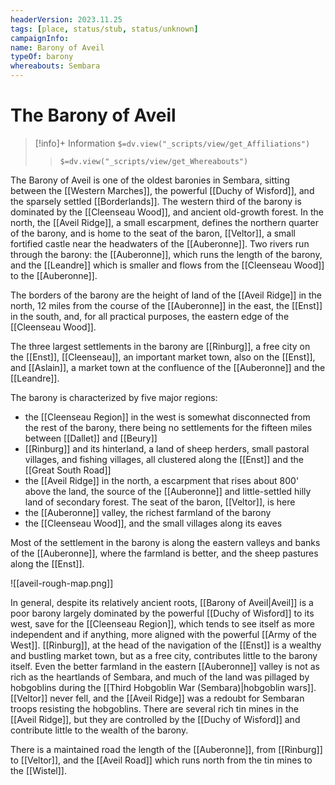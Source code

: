 ```yaml
---
headerVersion: 2023.11.25
tags: [place, status/stub, status/unknown]
campaignInfo:
name: Barony of Aveil
typeOf: barony
whereabouts: Sembara
---
```

# The Barony of Aveil
>[!info]+ Information
> `$=dv.view("_scripts/view/get_Affiliations")`
>> `$=dv.view("_scripts/view/get_Whereabouts")`

The Barony of Aveil is one of the oldest baronies in Sembara, sitting between the [[Western Marches]], the powerful [[Duchy of Wisford]], and the sparsely settled [[Borderlands]]. The western third of the barony is dominated by the [[Cleenseau Wood]], and ancient old-growth forest. In the north, the [[Aveil Ridge]], a small escarpment, defines the northern quarter of the barony, and is home to the seat of the baron, [[Veltor]], a small fortified castle near the headwaters of the [[Auberonne]]. Two rivers run through the barony: the [[Auberonne]], which runs the length of the barony, and the [[Leandre]] which is smaller and flows from the [[Cleenseau Wood]] to the [[Auberonne]]. 

The borders of the barony are the height of land of the [[Aveil Ridge]] in the north, 12 miles from the course of the [[Auberonne]] in the east, the [[Enst]] in the south, and, for all practical purposes, the eastern edge of the [[Cleenseau Wood]].

The three largest settlements in the barony are [[Rinburg]], a free city on the [[Enst]], [[Cleenseau]], an important market town, also on the [[Enst]], and [[Aslain]], a market town at the confluence of the [[Auberonne]] and the [[Leandre]]. 

The barony is characterized by five major regions:

* the [[Cleenseau Region]] in the west is somewhat disconnected from the rest of the barony, there being no settlements for the fifteen miles between [[Dallet]] and [[Beury]]
* [[Rinburg]] and its hinterland, a land of sheep herders, small pastoral villages, and fishing villages, all clustered along the [[Enst]] and the [[Great South Road]]
* the [[Aveil Ridge]] in the north, a escarpment that rises about 800' above the land, the source of the [[Auberonne]] and little-settled hilly land of secondary forest. The seat of the baron, [[Veltor]], is here
* the [[Auberonne]] valley, the richest farmland of the barony
* the [[Cleenseau Wood]], and the small villages along its eaves

Most of the settlement in the barony is along the eastern valleys and banks of the [[Auberonne]], where the farmland is better, and the sheep pastures along the [[Enst]]. 

![[aveil-rough-map.png]]

In general, despite its relatively ancient roots, [[Barony of Aveil|Aveil]] is a poor barony largely dominated by the powerful [[Duchy of Wisford]] to its west, save for the [[Cleenseau Region]], which tends to see itself as more independent and if anything, more aligned with the powerful [[Army of the West]]. [[Rinburg]], at the head of the navigation of the [[Enst]] is a wealthy and bustling market town, but as a free city, contributes little to the barony itself. Even the better farmland in the eastern [[Auberonne]] valley is not as rich as the heartlands of Sembara, and much of the land was pillaged by hobgoblins during the [[Third Hobgoblin War (Sembara)|hobgoblin wars]]. [[Veltor]] never fell, and the [[Aveil Ridge]] was a redoubt for Sembaran troops resisting the hobgoblins. There are several rich tin mines in the [[Aveil Ridge]], but they are controlled by the [[Duchy of Wisford]] and contribute little to the wealth of the barony.

There is a maintained road the length of the [[Auberonne]], from [[Rinburg]] to [[Veltor]], and the [[Aveil Road]] which runs north from the tin mines to the [[Wistel]].

